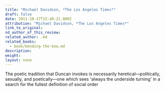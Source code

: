 ```yaml
---
title: "Michael Davidson, *The Los Angeles Times*"
draft: false
date: 2011-10-17T15:48:21.000Z
attribution: "Michael Davidson, *The Los Angeles Times*"
link_to_original:
nd_author_of_this_review:
related_author: .md
related_books:
  - book/bending-the-bow.md
description:
weight:
layout: none
---
```

The poetic tradition that Duncan invokes is necessarily heretical––politically, sexually, and poetically––one which sees 'always the underside turning' in a search for the fullest definition of social order

